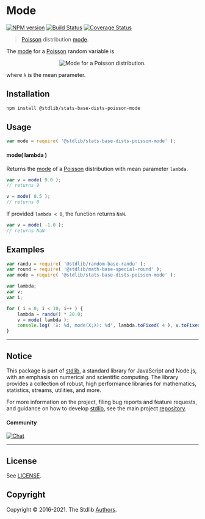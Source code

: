 <!--

@license Apache-2.0

Copyright (c) 2018 The Stdlib Authors.

Licensed under the Apache License, Version 2.0 (the "License");
you may not use this file except in compliance with the License.
You may obtain a copy of the License at

   http://www.apache.org/licenses/LICENSE-2.0

Unless required by applicable law or agreed to in writing, software
distributed under the License is distributed on an "AS IS" BASIS,
WITHOUT WARRANTIES OR CONDITIONS OF ANY KIND, either express or implied.
See the License for the specific language governing permissions and
limitations under the License.

-->

# Mode

[![NPM version][npm-image]][npm-url] [![Build Status][test-image]][test-url] [![Coverage Status][coverage-image]][coverage-url] <!-- [![dependencies][dependencies-image]][dependencies-url] -->

> [Poisson][poisson-distribution] distribution [mode][mode].

<!-- Section to include introductory text. Make sure to keep an empty line after the intro `section` element and another before the `/section` close. -->

<section class="intro">

The [mode][mode] for a [Poisson][poisson-distribution] random variable is

<!-- <equation class="equation" label="eq:poisson_mode" align="center" raw="\operatorname{mode}\left( X \right) = \lfloor \lambda \rfloor" alt="Mode for a Poisson distribution."> -->

<div class="equation" align="center" data-raw-text="\operatorname{mode}\left( X \right) = \lfloor \lambda \rfloor" data-equation="eq:poisson_mode">
    <img src="https://cdn.jsdelivr.net/gh/stdlib-js/stdlib@51534079fef45e990850102147e8945fb023d1d0/lib/node_modules/@stdlib/stats/base/dists/poisson/mode/docs/img/equation_poisson_mode.svg" alt="Mode for a Poisson distribution.">
    <br>
</div>

<!-- </equation> -->

where `λ` is the mean parameter.

</section>

<!-- /.intro -->

<!-- Package usage documentation. -->

<section class="installation">

## Installation

```bash
npm install @stdlib/stats-base-dists-poisson-mode
```

</section>

<section class="usage">

## Usage

```javascript
var mode = require( '@stdlib/stats-base-dists-poisson-mode' );
```

#### mode( lambda )

Returns the [mode][mode] of a [Poisson][poisson-distribution] distribution with mean parameter `lambda`.

```javascript
var v = mode( 9.0 );
// returns 9

v = mode( 0.5 );
// returns 0
```

If provided `lambda < 0`, the function returns `NaN`.

```javascript
var v = mode( -1.0 );
// returns NaN
```

</section>

<!-- /.usage -->

<!-- Package usage notes. Make sure to keep an empty line after the `section` element and another before the `/section` close. -->

<section class="notes">

</section>

<!-- /.notes -->

<!-- Package usage examples. -->

<section class="examples">

## Examples

<!-- eslint no-undef: "error" -->

```javascript
var randu = require( '@stdlib/random-base-randu' );
var round = require( '@stdlib/math-base-special-round' );
var mode = require( '@stdlib/stats-base-dists-poisson-mode' );

var lambda;
var v;
var i;

for ( i = 0; i < 10; i++ ) {
    lambda = randu() * 20.0;
    v = mode( lambda );
    console.log( 'λ: %d, mode(X;λ): %d', lambda.toFixed( 4 ), v.toFixed( 4 ) );
}
```

</section>

<!-- /.examples -->

<!-- Section to include cited references. If references are included, add a horizontal rule *before* the section. Make sure to keep an empty line after the `section` element and another before the `/section` close. -->

<section class="references">

</section>

<!-- /.references -->

<!-- Section for related `stdlib` packages. Do not manually edit this section, as it is automatically populated. -->

<section class="related">

</section>

<!-- /.related -->

<!-- Section for all links. Make sure to keep an empty line after the `section` element and another before the `/section` close. -->


<section class="main-repo" >

* * *

## Notice

This package is part of [stdlib][stdlib], a standard library for JavaScript and Node.js, with an emphasis on numerical and scientific computing. The library provides a collection of robust, high performance libraries for mathematics, statistics, streams, utilities, and more.

For more information on the project, filing bug reports and feature requests, and guidance on how to develop [stdlib][stdlib], see the main project [repository][stdlib].

#### Community

[![Chat][chat-image]][chat-url]

---

## License

See [LICENSE][stdlib-license].


## Copyright

Copyright &copy; 2016-2021. The Stdlib [Authors][stdlib-authors].

</section>

<!-- /.stdlib -->

<!-- Section for all links. Make sure to keep an empty line after the `section` element and another before the `/section` close. -->

<section class="links">

[npm-image]: http://img.shields.io/npm/v/@stdlib/stats-base-dists-poisson-mode.svg
[npm-url]: https://npmjs.org/package/@stdlib/stats-base-dists-poisson-mode

[test-image]: https://github.com/stdlib-js/stats-base-dists-poisson-mode/actions/workflows/test.yml/badge.svg
[test-url]: https://github.com/stdlib-js/stats-base-dists-poisson-mode/actions/workflows/test.yml

[coverage-image]: https://img.shields.io/codecov/c/github/stdlib-js/stats-base-dists-poisson-mode/main.svg
[coverage-url]: https://codecov.io/github/stdlib-js/stats-base-dists-poisson-mode?branch=main

<!--

[dependencies-image]: https://img.shields.io/david/stdlib-js/stats-base-dists-poisson-mode.svg
[dependencies-url]: https://david-dm.org/stdlib-js/stats-base-dists-poisson-mode/main

-->

[chat-image]: https://img.shields.io/gitter/room/stdlib-js/stdlib.svg
[chat-url]: https://gitter.im/stdlib-js/stdlib/

[stdlib]: https://github.com/stdlib-js/stdlib

[stdlib-authors]: https://github.com/stdlib-js/stdlib/graphs/contributors

[stdlib-license]: https://raw.githubusercontent.com/stdlib-js/stats-base-dists-poisson-mode/main/LICENSE

[poisson-distribution]: https://en.wikipedia.org/wiki/Poisson_distribution

[mode]: https://en.wikipedia.org/wiki/Mode_%28statistics%29

</section>

<!-- /.links -->
